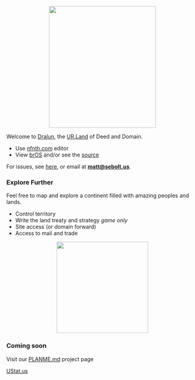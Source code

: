 
<p align="center">
  <img src="https://github.com/nfnth/res/raw/main/site/bird.png" width="280" height="320" /></p>
  
Welcome to [Dralun](https://dralun.com), the [UR.Land](https://ur.land) of Deed and Domain.

- Use [nfnth.com](https://nfnth.com) editor
- View [brOS]() and/or see the [source]()

For issues, see [here](https://github.com/nfnth/nfnth/issues), or email at **matt@sebolt.us**.

### Explore Further

Feel free to map and explore a continent filled with amazing peoples and lands. 

- Control territory
- Write the land treaty and strategy *game only*
- Site access (or domain forward)
- Access to mail and trade

<p align="center">
  <img src="https://github.com/nfnth/res/raw/main/site/fox.png" width="240" height="240" /></p>
  
 ### Coming soon
 
 Visit our [PLANME.md](https://github.com/users/nfnth/projects/3) project page
 
 [UStat.us](https://ustat.us)
